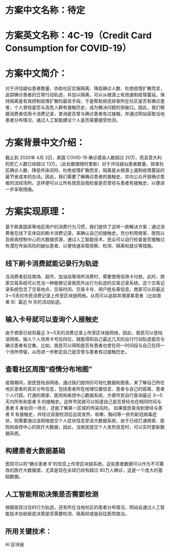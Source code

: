 # 方案中文名称：待定
# 方案英文名称：4C-19（Credit Card Consumption for COVID-19）

# 方案中文简介：
对于评估疑似患者数量、协助社区实施隔离、降低确诊人数、杜绝疫情扩散而言，追踪确诊患者的日常行动轨迹，并加以隔离，可以从根源上有效遏制疫情蔓延。保持隔离是有效控制疫情扩散的最佳手段，于是帮助居民排查所在社区是否有确诊患者，个人曾经是否与高危人群有接触历史，成为解决问题的突破口。因此，我们根据消费者信用卡消费记录，查询是否曾与确诊患者有过接触，并通过网站获取当地患者分布情况，通过人工智能建议个人是否需要接受检测。

# 方案背景中文介绍：
截止到 2020年 4月 3日，美国 COVID-19 确诊感染人数超过 20万，而且意大利的死亡人数已经超过 13万。（此处数据随时更新）对于评估疑似患者数量、排查社区确诊人数、降低传染风险、杜绝疫情扩散而言，隔离是从根源上遏制疫情蔓延的最节省成本的办法。因此，我们需要了解确诊患者的接触史，并向公众开放确诊患者的流经场所。这样便可以让所有居民自我检查是否曾经与患者有接触史，以便进一步采取措施。

# 方案实现原理：

基于欧美国家等地区用户的消费行为习惯，我们提供了这样一款解决方案：通过消费者在线下实体店的刷卡消费记录，来确认自己的接触史。充分利用商家、医院以及疾病控制中心的大数据资源，通过人工智能技术，民众可以自行检查是否接触过有潜在传染风险的疑似患者，以便快速采取观察、检测、隔离和就诊等措施。

## 线下刷卡消费就能记录行为轨迹
当消费者前往商场、超市、加油站等场所消费时，需要使用信用卡付款。此时，商家交易系统可以充当一种能够记录居民外出行为轨迹的交易记录系统。这个交易记录系统包含了交易地点、交易时间、交易卡号、用户姓名等信息。商家可以将最近 3～5天的市民消费记录上传至区块链网络。从而可以追踪并溯源某患者（比如患者 B）最近 N 天的活动轨迹。

## 输入卡号就可以查询个人接触史
由于商家已经将最近 3～5天的消费记录上传至区块链网络，因此，居民可以登陆该网络，输入个人信用卡号后四位，就能得知自己最近几天的出行行动轨迹是否与确诊患者有交集。比如，居民可以得知是否有患者也曾在同一时间段与自己在同一个场所停留，从而进一步断定自己是否曾与患者有过接触历史。

## 查看社区周围“疫情分布地图”
疫情期间，居民登陆该网络，通过我们提供的可视化数据和图表，来了解自己所在地区患者的真实分布信息，包括患者所在地理位置信息、患者与自己的距离、患者个人行踪。打通的商家、医院和疾控中心数据系统，方便市民自行查询最近 3～5天内所有和患者 B 的接触史。这样市民就可以知道自己是否曾经也在相同时间与患者 B 身处同一场合，还能了解某一区域的传染风险。
如果居民查询到曾经与患者 B 有接触史，并经过自我检测后出现发热、咳嗽、胸闷等一些列新冠病毒症状，则需要通过该网络提交个人症状信息至该大数据系统，由于已经打通商家、医院和疾控中心的医疗大数据，因此，当居民提交个人发热信息时，可以实时更新数据系统。

## 构建患者大数据基础
医院可以将“确诊患者 B”的信息上传至区块链系统。这些患者数据可以作为不可篡改的医疗大数据源，尤其是现在全球已经有超过 80万人确诊，这是一个庞大的基础数据。

## 人工智能帮助决策是否需要检测
根据居民过往的行为轨迹，还有所在当地社区的患者分布情况，网站会通过人工智能技术协助居民决策是否需要检测、隔离抑或是前往医院救治。

## 所用关键技术：
AI
区块链

